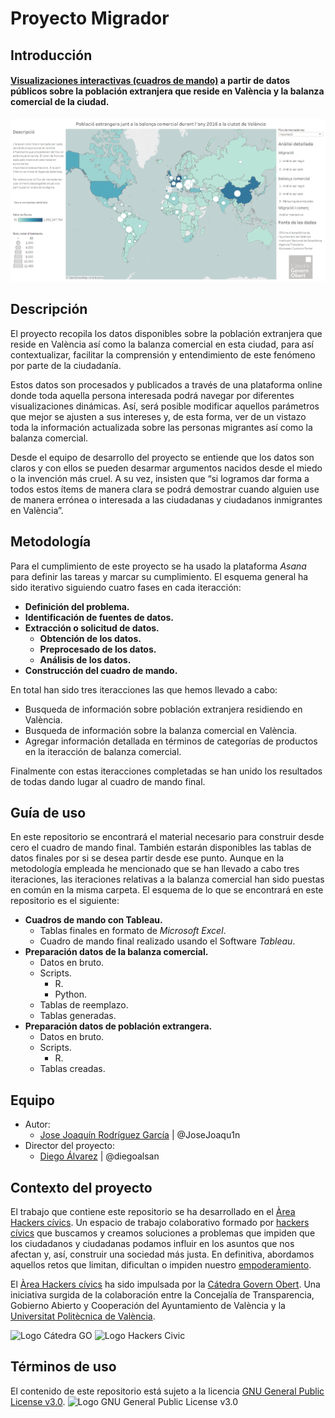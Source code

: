 # Proyecto Migrador
## Introducción
#### [Visualizaciones interactivas (cuadros de mando)](https://public.tableau.com/profile/jose.joaquin.rodriguez.garcia#!/vizhome/ProyectoMigrador/CMprincipal) a partir de datos públicos sobre la población extranjera que reside en València y la balanza comercial de la ciudad. 

![Imagen de la página principal del cuadro de mando.](https://github.com/areahackerscivics/Migrador/blob/master/Portada.png)

## Descripción

El proyecto recopila los datos disponibles sobre la población extranjera que reside en València así como la balanza comercial en esta ciudad, para así contextualizar, facilitar la comprensión y entendimiento de este fenómeno por parte de la ciudadanía.

Estos datos son procesados y publicados a través de una plataforma online donde toda aquella persona interesada podrá navegar por diferentes visualizaciones dinámicas. Así, será posible modificar aquellos parámetros que mejor se ajusten a sus intereses y, de esta forma, ver de un vistazo toda la información actualizada sobre las personas migrantes así como la balanza comercial.

Desde el equipo de desarrollo del proyecto se entiende que los datos son claros y con ellos se pueden desarmar argumentos nacidos desde el miedo o la invención más cruel. A su vez, insisten que “si logramos dar forma a todos estos ítems de manera clara se podrá demostrar cuando alguien use de manera errónea o interesada a las ciudadanas y ciudadanos inmigrantes en València”.

## Metodología

Para el cumplimiento de este proyecto se ha usado la plataforma *Asana* para definir las tareas y marcar su cumplimiento. El esquema general ha sido iterativo siguiendo cuatro fases en cada iteracción:

- **Definición del problema.**
- **Identificación de fuentes de datos.**
- **Extracción o solicitud de datos.**
  - **Obtención de los datos.**
  - **Preprocesado de los datos.**
  - **Análisis de los datos.**
- **Construcción del cuadro de mando.**

En total han sido tres iteracciones las que hemos llevado a cabo:

- Busqueda de información sobre población extranjera residiendo en València.
- Busqueda de información sobre la balanza comercial en València.
- Agregar información detallada en términos de categorías de productos en la iteracción de balanza comercial.

Finalmente con estas iteracciones completadas se han unido los resultados de todas dando lugar al cuadro de mando final.

## Guía de uso

En este repositorio se encontrará el material necesario para construir desde cero el cuadro de mando final. También estarán disponibles las tablas de datos finales por si se desea partir desde ese punto. Aunque en la metodología empleada he mencionado que se han llevado a cabo tres iteraciones, las iteraciones relativas a la balanza comercial han sido puestas en común en la misma carpeta. El esquema de lo que se encontrará en este repositorio es el siguiente:

- **Cuadros de mando con Tableau.**
  - Tablas finales en formato de *Microsoft Excel*.
  - Cuadro de mando final realizado usando el Software *Tableau*.
- **Preparación datos de la balanza comercial.**
  - Datos en bruto.
  - Scripts.
    - R.
    - Python.
  - Tablas de reemplazo.
  - Tablas generadas.
- **Preparación datos de población extrangera.**
  - Datos en bruto.
  - Scripts.
    - R.
  - Tablas creadas.

## Equipo

- Autor:
  - [Jose Joaquín Rodríguez García](https://www.infojobs.net/josejoaquin-rodriguez-garcia.prf) | @JoseJoaqu1n
- Director del proyecto:
  - [Diego Álvarez](https://about.me/diegoalsan) | @diegoalsan
  
## Contexto del proyecto

El trabajo que contiene este repositorio se ha desarrollado en el [Àrea Hackers cívics](http://civichackers.cc/). Un espacio de trabajo colaborativo formado por [hackers cívics](http://civichackers.webs.upv.es/conocenos/que-es-una-hacker-civicoa/) que buscamos y creamos soluciones a problemas que impiden que los ciudadanos y ciudadanas podamos influir en los asuntos que nos afectan y, así, construir una sociedad más justa. En definitiva, abordamos aquellos retos que limitan, dificultan o impiden nuestro [empoderamiento](http://civichackers.webs.upv.es/conocenos/una-aproximacion-al-concepto-de-empoderamiento/).

El [Àrea Hackers cívics](http://civichackers.cc/) ha sido impulsada por la [Cátedra Govern Obert](https://catgo.webs.upv.es/). Una iniciativa surgida de la colaboración entre la Concejalía de Transparencia, Gobierno Abierto y Cooperación del Ayuntamiento de València y la [Universitat Politècnica de València](http://www.upv.es/).

![Logo Cátedra GO](https://camo.githubusercontent.com/11f08fd44bb2852a7a5f6dcc928004e8078c7369/687474703a2f2f63697669636861636b6572732e776562732e7570762e65732f77702d636f6e74656e742f75706c6f6164732f323031372f30322f4c6f676f5f43474f5f7765622e706e67) ![Logo Hackers Civic](https://camo.githubusercontent.com/9fc719064f2616ebf5989c4f2366d7980a0fbe03/687474703a2f2f63697669636861636b6572732e776562732e7570762e65732f77702d636f6e74656e742f75706c6f6164732f323031372f30322f6c6f676f5f4148435f7765622e706e67)

## Términos de uso

El contenido de este repositorio está sujeto a la licencia [GNU General Public License v3.0](https://www.gnu.org/licenses/gpl-3.0.en.html).
![Logo GNU General Public License v3.0](https://camo.githubusercontent.com/0e71b2b50532b8f93538000b46c70a78007d0117/68747470733a2f2f7777772e676e752e6f72672f67726170686963732f67706c76332d3132377835312e706e67)
